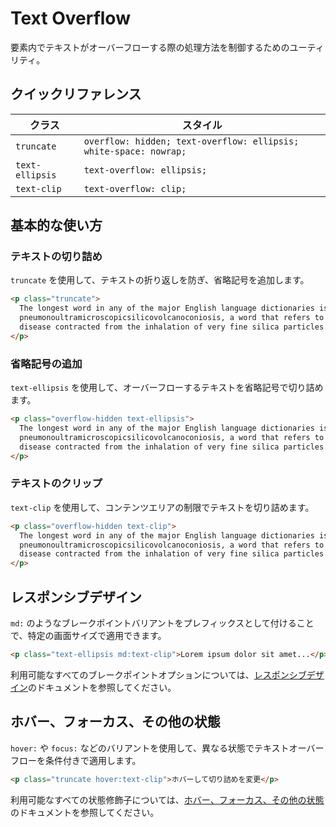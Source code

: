 # Text Overflow

要素内でテキストがオーバーフローする際の処理方法を制御するためのユーティリティ。

## クイックリファレンス

| クラス | スタイル |
|-------|--------|
| `truncate` | `overflow: hidden; text-overflow: ellipsis; white-space: nowrap;` |
| `text-ellipsis` | `text-overflow: ellipsis;` |
| `text-clip` | `text-overflow: clip;` |

## 基本的な使い方

### テキストの切り詰め

`truncate` を使用して、テキストの折り返しを防ぎ、省略記号を追加します。

```html
<p class="truncate">
  The longest word in any of the major English language dictionaries is
  pneumonoultramicroscopicsilicovolcanoconiosis, a word that refers to a lung
  disease contracted from the inhalation of very fine silica particles.
</p>
```

### 省略記号の追加

`text-ellipsis` を使用して、オーバーフローするテキストを省略記号で切り詰めます。

```html
<p class="overflow-hidden text-ellipsis">
  The longest word in any of the major English language dictionaries is
  pneumonoultramicroscopicsilicovolcanoconiosis, a word that refers to a lung
  disease contracted from the inhalation of very fine silica particles.
</p>
```

### テキストのクリップ

`text-clip` を使用して、コンテンツエリアの制限でテキストを切り詰めます。

```html
<p class="overflow-hidden text-clip">
  The longest word in any of the major English language dictionaries is
  pneumonoultramicroscopicsilicovolcanoconiosis, a word that refers to a lung
  disease contracted from the inhalation of very fine silica particles.
</p>
```

## レスポンシブデザイン

`md:` のようなブレークポイントバリアントをプレフィックスとして付けることで、特定の画面サイズで適用できます。

```html
<p class="text-ellipsis md:text-clip">Lorem ipsum dolor sit amet...</p>
```

利用可能なすべてのブレークポイントオプションについては、[レスポンシブデザイン](/docs/responsive-design)のドキュメントを参照してください。

## ホバー、フォーカス、その他の状態

`hover:` や `focus:` などのバリアントを使用して、異なる状態でテキストオーバーフローを条件付きで適用します。

```html
<p class="truncate hover:text-clip">ホバーして切り詰めを変更</p>
```

利用可能なすべての状態修飾子については、[ホバー、フォーカス、その他の状態](/docs/hover-focus-and-other-states)のドキュメントを参照してください。
